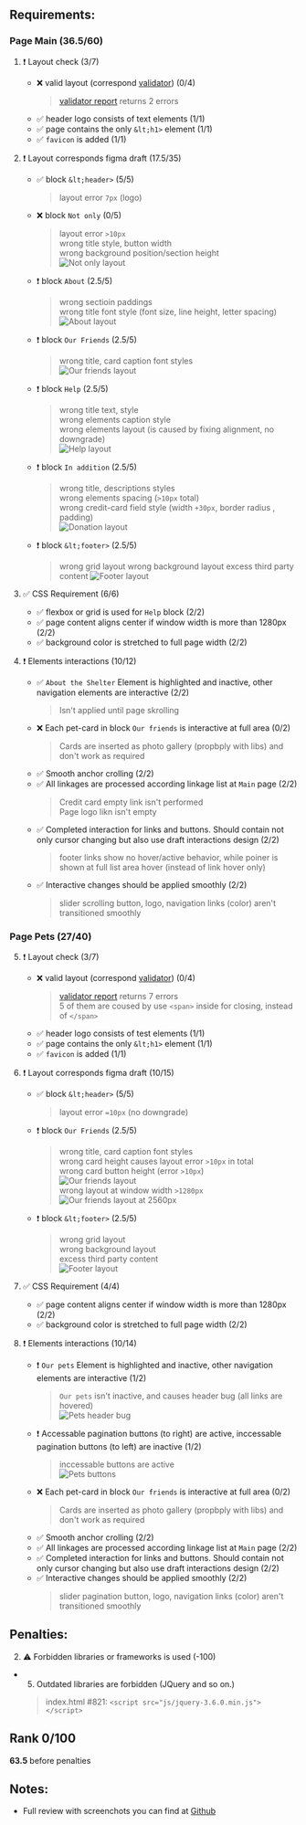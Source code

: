 ## Requirements:

<!--  complete: &#09989; 
      incomplete: &#10071; 
      unperform: &#10060; 
      note: &#08505; 
      warning: &#09888; 
      ## Unperformed and incomplete items:
-->

### Page Main (36.5/60)
1. &#10071; Layout check (3/7)

    - &#10060; valid layout (correspond [validator](https://validator.w3.org/)) (0/4)
      > [validator report](https://validator.w3.org/nu/?doc=http%3A%2F%2Fs29645vv.beget.tech%2FNataliaPW%2Fshelter%2F) returns 2 errors
    - &#09989; header logo consists of text elements (1/1)
    - &#09989; page contains the only `&lt;h1>` element (1/1)
    - &#09989; `favicon` is added (1/1)


2. &#10071; Layout corresponds figma draft (17.5/35)

    - &#09989; block `&lt;header>` (5/5)
      > layout error `7px` (logo)
    - &#10060; block `Not only` (0/5)
      > layout error `>10px`  
      > wrong title style, button width  
      > wrong background position/section height  
      > <img src="./nataliapw_content/not_only_pp.png" alt="Not only layout" style="max-height: 200px">
    - &#10071; block `About` (2.5/5)
      > wrong sectioin paddings  
      > wrong title font style (font size, line height, letter spacing)  
      > <img src="./nataliapw_content/about_pp.png" alt="About layout" style="max-height: 200px">
    - &#10071; block `Our Friends` (2.5/5)  
      > wrong title, card caption font styles  
      > <img src="./nataliapw_content/our_friends_pp.png" alt="Our friends layout" style="max-height: 200px">
    - &#10071; block `Help` (2.5/5)
      > wrong title text, style  
      > wrong elements caption style  
      > wrong elements layout (is caused by fixing alignment, no downgrade)  
      > <img src="./nataliapw_content/help_pp.png" alt="Help layout" style="max-height: 200px">
    - &#10071; block `In addition` (2.5/5)
      > wrong title, descriptions styles  
      > wrong elements spacing (`>10px` total)  
      > wrong credit-card field style (width `+30px`, border radius , padding)  
      > <img src="./nataliapw_content/donation_pp.png" alt="Donation layout" style="max-height: 200px">
    - &#10071; block `&lt;footer>` (2.5/5)
      > wrong grid layout
      > wrong background layout 
      > excess third party content
      > <img src="./nataliapw_content/footer_pp.png" alt="Footer layout" style="max-height: 200px">


3. &#09989; CSS Requirement (6/6)

    - &#09989; flexbox or grid is used for `Help` block (2/2)
    - &#09989; page content aligns center if window width is more than 1280px (2/2)
    - &#09989; background color is stretched to full page width (2/2)


4. &#10071; Elements interactions (10/12)

    - &#09989; `About the Shelter` Element is highlighted and inactive, other navigation elements are interactive (2/2)
      > Isn't applied until page skrolling
    - &#10060; Each pet-card in block `Our friends` is interactive at full area (0/2)
      > Cards are inserted as photo gallery (propbply with libs) and don't work as required
    - &#09989; Smooth anchor crolling (2/2)
    - &#09989; All linkages are processed according linkage list at `Main` page (2/2)
      > Credit card empty link isn't performed  
      > Page logo likn isn't empty
    - &#09989; Completed interaction for links and buttons. Should contain not only cursor changing but also use draft interactions design (2/2)
      > footer links show no hover/active behavior, while poiner is shown at full list area hover (instead of link hover only)
    - &#09989; Interactive changes should be applied smoothly (2/2)
      > slider scrolling button, logo, navigation links (color) aren't transitioned smoothly

### Page Pets (27/40)
5. &#10071; Layout check (3/7)

    - &#10060; valid layout (correspond [validator](https://validator.w3.org/)) (0/4)
      > [validator report](https://validator.w3.org/nu/?doc=http%3A%2F%2Fs29645vv.beget.tech%2FNataliaPW%2Fshelter%2Fpets-page.html) returns 7 errors  
      > 5 of them are coused by use `<span>` inside for closing, instead of `</span>` 
    - &#09989; header logo consists of test elements (1/1)
    - &#09989; page contains the only `&lt;h1>` element (1/1)
    - &#09989; `favicon` is added (1/1)


6. &#10071; Layout corresponds figma draft (10/15)

    - &#09989; block `&lt;header>` (5/5)
      > layout error `=10px` (no downgrade)
    - &#10071; block `Our Friends` (2.5/5)
      > wrong title, card caption font styles  
      > wrong card height causes layout error `>10px` in total  
      > wrong card button height (error `>10px`)  
      > <img src="./nataliapw_content/pets_our_friends_pp.png" alt="Our friends layout" style="max-height: 200px">  
      > wrong layout at window width `>1280px`  
      > <img src="./nataliapw_content/pets_our_friends_pp_2560px.png" alt="Our friends layout at 2560px" style="max-height: 200px">  
    - &#10071; block `&lt;footer>` (2.5/5)
      > wrong grid layout  
      > wrong background layout  
      > excess third party content  
      > <img src="./nataliapw_content/footer_pp.png" alt="Footer layout" style="max-height: 200px">


7. &#09989; CSS Requirement (4/4)

    - &#09989; page content aligns center if window width is more than 1280px (2/2)
    - &#09989; background color is stretched to full page width (2/2)


8. &#10071; Elements interactions (10/14)

    - &#10071; `Our pets` Element is highlighted and inactive, other navigation elements are interactive (1/2)
      > `Our pets` isn't inactive, and causes header bug (all links are hovered)  
      > <img src="./nataliapw_content/pets_header_bug.png" alt="Pets header bug" style="max-height: 200px">
    - &#10071; Accessable pagination buttons (to right) are active, inccessable pagination buttons (to left) are inactive (1/2)
      > inccessable buttons are active  
      > <img src="./nataliapw_content/pets_pug_buttons.png" alt="Pets buttons" style="max-height: 200px">
    - &#10060; Each pet-card in block `Our friends` is interactive at full area (0/2)
      > Cards are inserted as photo gallery (propbply with libs) and don't work as required
    - &#09989; Smooth anchor crolling (2/2)
    - &#09989; All linkages are processed according linkage list at `Main` page (2/2)
    - &#09989; Completed interaction for links and buttons. Should contain not only cursor changing but also use draft interactions design (2/2)
    - &#09989; Interactive changes should be applied smoothly (2/2)
      > slider pagination button, logo, navigation links (color) aren't transitioned smoothly


## Penalties:

2. &#09888; Forbidden libraries or frameworks is used (-100)
  - 5. Outdated libraries are forbidden (JQuery and so on.)
    > index.html #821: `<script src="js/jquery-3.6.0.min.js"></script>`

## Rank 0/100
  **63.5** before penalties

## Notes:
  - Full review with screenchots you can find at [Github](https://github.com/nduchin/RSSchool-cross-check)
